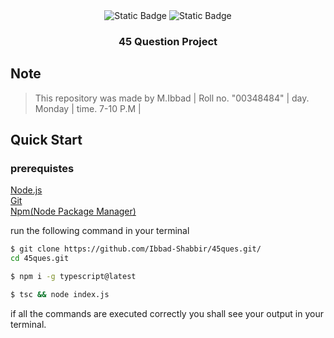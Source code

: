 <div align="center">
  
<img alt="Static Badge" src="https://img.shields.io/badge/typescript-blue?style=for-the-badge&logo=typescript&logoColor=white">
<img alt="Static Badge" src="https://img.shields.io/badge/javascript-yellow?style=for-the-badge&logo=typescript&logoColor=white">

</div>
<h3 align="center">45 Question Project</h3>

## Note

> This repository was made by M.Ibbad | Roll no. "00348484" | day. Monday | time. 7-10 P.M |

## Quick Start

### prerequistes

[Node.js](https://nodejs.org) <br>
[Git](https://git-scm.com/) <br>
[Npm(Node Package Manager)](https://npmjs.com) <br>

run the following command in your terminal
```bash
$ git clone https://github.com/Ibbad-Shabbir/45ques.git/
cd 45ques.git
```
```bash
$ npm i -g typescript@latest
```
```bash
$ tsc && node index.js
```
if all the commands are executed correctly you shall see your output in your terminal.

